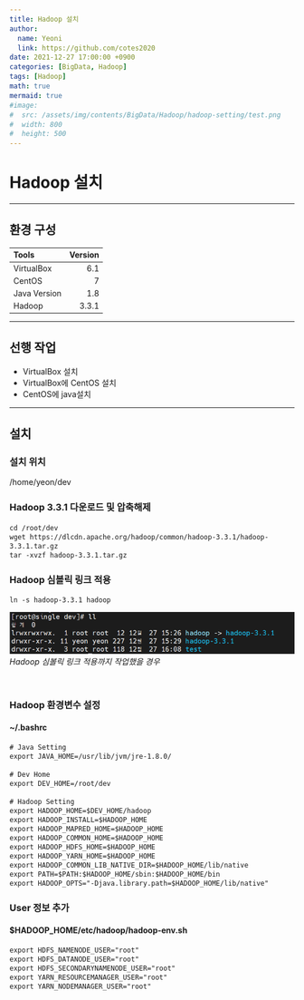 ```yaml
---
title: Hadoop 설치
author:
  name: Yeoni
  link: https://github.com/cotes2020
date: 2021-12-27 17:00:00 +0900
categories: [BigData, Hadoop]
tags: [Hadoop]
math: true
mermaid: true
#image:
#  src: /assets/img/contents/BigData/Hadoop/hadoop-setting/test.png
#  width: 800
#  height: 500
---
```



# Hadoop 설치
---
## 환경 구성

| Tools                        | Version          |
|:-----------------------------|-----------------:|
| VirtualBox                   | 6.1              |
| CentOS                       | 7                |
| Java Version                 | 1.8              |
| Hadoop                       | 3.3.1            |


---
## 선행 작업

- VirtualBox 설치
- VirtualBox에 CentOS 설치
- CentOS에 java설치

---
## 설치

### 설치 위치
/home/yeon/dev

### Hadoop 3.3.1 다운로드 및 압축해제
```console
cd /root/dev
wget https://dlcdn.apache.org/hadoop/common/hadoop-3.3.1/hadoop-3.3.1.tar.gz
tar -xvzf hadoop-3.3.1.tar.gz
```
### Hadoop 심볼릭 링크 적용
```console
ln -s hadoop-3.3.1 hadoop
```

![Desktop View](/assets/img/contents/BigData/Hadoop/hadoop-setting/image1.png)
_Hadoop 심볼릭 링크 적용까지 작업했을 경우_

<br>


### Hadoop 환경변수 설정
#### ~/.bashrc
```shell
# Java Setting
export JAVA_HOME=/usr/lib/jvm/jre-1.8.0/

# Dev Home
export DEV_HOME=/root/dev

# Hadoop Setting
export HADOOP_HOME=$DEV_HOME/hadoop
export HADOOP_INSTALL=$HADOOP_HOME
export HADOOP_MAPRED_HOME=$HADOOP_HOME
export HADOOP_COMMON_HOME=$HADOOP_HOME
export HADOOP_HDFS_HOME=$HADOOP_HOME
export HADOOP_YARN_HOME=$HADOOP_HOME
export HADOOP_COMMON_LIB_NATIVE_DIR=$HADOOP_HOME/lib/native
export PATH=$PATH:$HADOOP_HOME/sbin:$HADOOP_HOME/bin
export HADOOP_OPTS="-Djava.library.path=$HADOOP_HOME/lib/native"
```

### User 정보 추가
#### $HADOOP_HOME/etc/hadoop/hadoop-env.sh
```shell
export HDFS_NAMENODE_USER="root"
export HDFS_DATANODE_USER="root"
export HDFS_SECONDARYNAMENODE_USER="root"
export YARN_RESOURCEMANAGER_USER="root"
export YARN_NODEMANAGER_USER="root"
```
